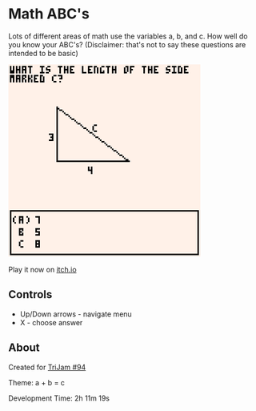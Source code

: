# Math ABC's
Lots of different areas of math use the variables a, b, and c. How well do you know your ABC's? (Disclaimer: that's not to say these questions are intended to be basic)

[![Multiple choice question about length of hypoteneuse](screenshots/cover.png)](https://caterpillargames.itch.io/math-abcs)

Play it now on [itch.io](https://caterpillargames.itch.io/math-abcs)

## Controls
* Up/Down arrows - navigate menu
* X - choose answer




## About
Created for [TriJam #94](https://itch.io/jam/trijam-94/entries)

Theme: a + b = c

Development Time: 2h 11m 19s


